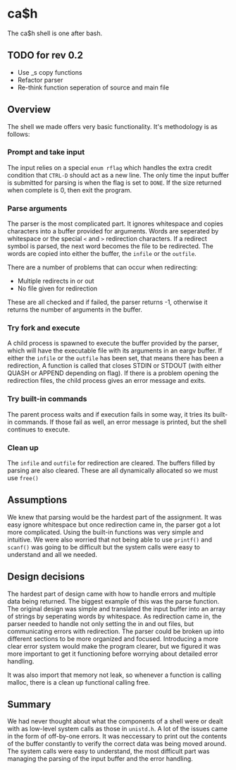 # ca$h
The ca$h shell is one after bash.

## TODO for rev 0.2
* Use _s copy functions
* Refactor parser
* Re-think function seperation of source and main file

## Overview
The shell we made offers very basic functionality. It's methodology is as follows:

### Prompt and take input
The input relies on a special ```enum rflag``` which handles the extra credit condition that ```CTRL-D``` should act as a new line.
The only time the input buffer is submitted for parsing is when the flag is set to ```DONE```.
If the size returned when complete is 0, then exit the program.

### Parse arguments
The parser is the most complicated part. It ignores whitespace and copies characters into a buffer provided for arguments.
Words are seperated by whitespace or the special ```<``` and ```>``` redirection characters.
If a redirect symbol is parsed, the next word becomes the file to be redirected.
The words are copied into either the buffer, the ```infile``` or the ```outfile```.

There are a number of problems that can occur when redirecting:
* Multiple redirects in or out
* No file given for redirection

These are all checked and if failed, the parser returns -1, otherwise it returns the number of arguments in the buffer.

### Try fork and execute
A child process is spawned to execute the buffer provided by the parser, which will have the executable file with its arguments in an eargv buffer.
If either the ```infile``` or the ```outfile``` has been set, that means there has been a redirection,
A function is called that closes STDIN or STDOUT (with either QUASH or APPEND depending on flag).
If there is a problem opening the redirection files, the child process gives an error message and exits.

### Try built-in commands
The parent process waits and if execution fails in some way, it tries its built-in commands.
If those fail as well, an error message is printed, but the shell continues to execute.

### Clean up
The ```infile``` and ```outfile``` for redirection are cleared.
The buffers filled by parsing are also cleared.
These are all dynamically allocated so we must use ```free()```

## Assumptions
We knew that parsing would be the hardest part of the assignment. 
It was easy ignore whitespace but once redirection came in, the parser got a lot more complicated.
Using the built-in functions was very simple and intuitive.
We were also worried that not being able to use ```printf()``` and ```scanf()``` was going to be difficult but the system calls were easy to understand and all we needed.

## Design decisions
The hardest part of design came with how to handle errors and multiple data being returned.
The biggest example of this was the parse function. The original design was simple and translated the input buffer into an array of strings by seperating words by whitespace.
As redirection came in, the parser needed to handle not only setting the in and out files, but communicating errors with redirection.
The parser could be broken up into different sections to be more organized and focused.
Introducing a more clear error system would make the program clearer, but we figured it was more important to get it functioning before worrying about detailed error handling.

It was also import that memory not leak, so whenever a function is calling malloc, there is a clean up functional calling free.

## Summary
We had never thought about what the components of a shell were or dealt with as low-level system calls as those in ```unistd.h```.
A lot of the issues came in the form of off-by-one errors.
It was neccessary to print out the contents of the buffer constantly to verify the correct data was being moved around.
The system calls were easy to understand, the most difficult part was managing the parsing of the input buffer and the error handling.

